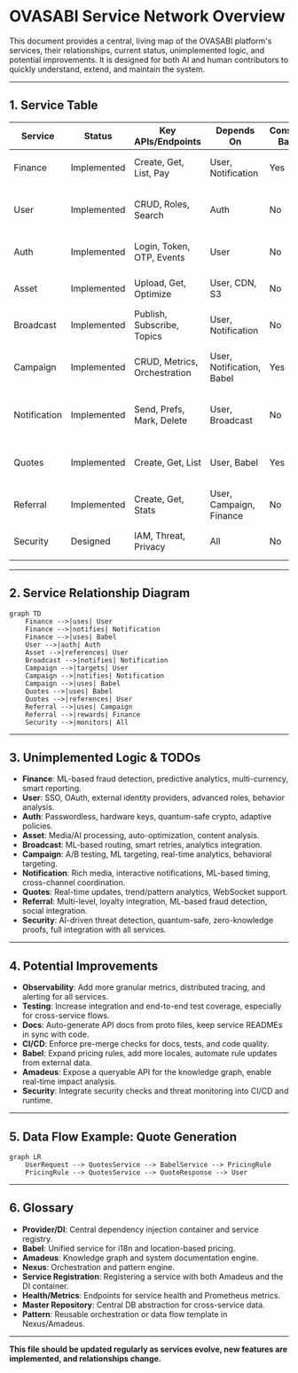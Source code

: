 # OVASABI Service Network Overview

This document provides a central, living map of the OVASABI platform's services, their relationships, current status, unimplemented logic, and potential improvements. It is designed for both AI and human contributors to quickly understand, extend, and maintain the system.

---

## 1. Service Table

| Service         | Status      | Key APIs/Endpoints         | Depends On                | Consumes Babel? | Observability | Unimplemented Logic / TODOs         | Potential Improvements                |
|-----------------|-------------|----------------------------|---------------------------|-----------------|--------------|-------------------------------------|----------------------------------------|
| Finance         | Implemented | Create, Get, List, Pay     | User, Notification        | Yes             | Yes          | Advanced analytics, ML fraud        | More granular metrics, ML integration  |
| User            | Implemented | CRUD, Roles, Search        | Auth                      | No              | Yes          | SSO, OAuth, external IDP            | Add SSO, improve profile templates     |
| Auth            | Implemented | Login, Token, OTP, Events  | User                      | No              | Yes          | Passwordless, quantum-safe crypto   | Add passwordless, hardware keys        |
| Asset           | Implemented | Upload, Get, Optimize      | User, CDN, S3             | No              | Yes          | Media processing, AI optimization   | Integrate media/AI pipeline            |
| Broadcast       | Implemented | Publish, Subscribe, Topics | User, Notification        | No              | Yes          | Smart routing, analytics            | Add ML-based routing, analytics        |
| Campaign        | Implemented | CRUD, Metrics, Orchestration| User, Notification, Babel | Yes             | Yes          | A/B testing, smart targeting        | Add ML targeting, real-time analytics  |
| Notification    | Implemented | Send, Prefs, Mark, Delete  | User, Broadcast           | No              | Yes          | Rich media, cross-channel           | Add interactive, analytics, ML timing  |
| Quotes          | Implemented | Create, Get, List          | User, Babel               | Yes             | Yes          | Real-time updates, trend analytics  | Add WebSocket, advanced analytics      |
| Referral        | Implemented | Create, Get, Stats         | User, Campaign, Finance   | No              | Yes          | Multi-level, loyalty, fraud detect  | Add social, ML fraud, loyalty          |
| Security        | Designed    | IAM, Threat, Privacy       | All                       | No              | Yes          | AI threat, quantum-safe, ZKP        | Integrate with all, add AI/quantum     |

---

## 2. Service Relationship Diagram

```mermaid
graph TD
    Finance -->|uses| User
    Finance -->|notifies| Notification
    Finance -->|uses| Babel
    User -->|auth| Auth
    Asset -->|references| User
    Broadcast -->|notifies| Notification
    Campaign -->|targets| User
    Campaign -->|notifies| Notification
    Campaign -->|uses| Babel
    Quotes -->|uses| Babel
    Quotes -->|references| User
    Referral -->|uses| Campaign
    Referral -->|rewards| Finance
    Security -->|monitors| All
```

---

## 3. Unimplemented Logic & TODOs

- **Finance**: ML-based fraud detection, predictive analytics, multi-currency, smart reporting.
- **User**: SSO, OAuth, external identity providers, advanced roles, behavior analysis.
- **Auth**: Passwordless, hardware keys, quantum-safe crypto, adaptive policies.
- **Asset**: Media/AI processing, auto-optimization, content analysis.
- **Broadcast**: ML-based routing, smart retries, analytics integration.
- **Campaign**: A/B testing, ML targeting, real-time analytics, behavioral targeting.
- **Notification**: Rich media, interactive notifications, ML-based timing, cross-channel coordination.
- **Quotes**: Real-time updates, trend/pattern analytics, WebSocket support.
- **Referral**: Multi-level, loyalty integration, ML-based fraud detection, social integration.
- **Security**: AI-driven threat detection, quantum-safe, zero-knowledge proofs, full integration with all services.

---

## 4. Potential Improvements

- **Observability**: Add more granular metrics, distributed tracing, and alerting for all services.
- **Testing**: Increase integration and end-to-end test coverage, especially for cross-service flows.
- **Docs**: Auto-generate API docs from proto files, keep service READMEs in sync with code.
- **CI/CD**: Enforce pre-merge checks for docs, tests, and code quality.
- **Babel**: Expand pricing rules, add more locales, automate rule updates from external data.
- **Amadeus**: Expose a queryable API for the knowledge graph, enable real-time impact analysis.
- **Security**: Integrate security checks and threat monitoring into CI/CD and runtime.

---

## 5. Data Flow Example: Quote Generation

```mermaid
graph LR
    UserRequest --> QuotesService --> BabelService --> PricingRule
    PricingRule --> QuotesService --> QuoteResponse --> User
```

---

## 6. Glossary

- **Provider/DI**: Central dependency injection container and service registry.
- **Babel**: Unified service for i18n and location-based pricing.
- **Amadeus**: Knowledge graph and system documentation engine.
- **Nexus**: Orchestration and pattern engine.
- **Service Registration**: Registering a service with both Amadeus and the DI container.
- **Health/Metrics**: Endpoints for service health and Prometheus metrics.
- **Master Repository**: Central DB abstraction for cross-service data.
- **Pattern**: Reusable orchestration or data flow template in Nexus/Amadeus.

---

**This file should be updated regularly as services evolve, new features are implemented, and relationships change.** 